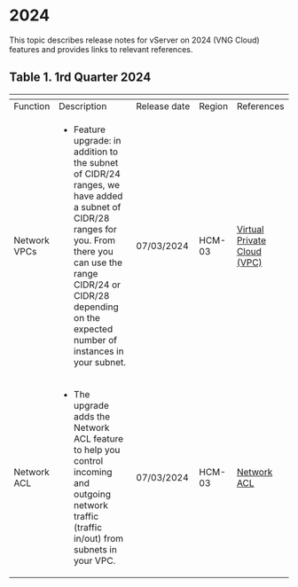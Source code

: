 # 2024

This topic describes release notes for vServer on 2024 (VNG Cloud) features and provides links to relevant references.

## Table 1. 1rd Quarter 2024 <a href="#id-2024-table1.1rdquarter2024" id="id-2024-table1.1rdquarter2024"></a>

<table data-header-hidden><thead><tr><th></th><th width="345"></th><th width="139"></th><th></th><th></th></tr></thead><tbody><tr><td>Function</td><td>Description</td><td>Release date</td><td>Region</td><td>References</td></tr><tr><td>Network VPCs</td><td><ul><li>Feature upgrade: in addition to the subnet of CIDR/24 ranges, we have added a subnet of CIDR/28 ranges for you. From there you can use the range CIDR/24 or CIDR/28 depending on the expected number of instances in your subnet.</li></ul></td><td>07/03/2024</td><td>HCM-03</td><td><a href="../vpc/virtual-private-cloud-vpc.md">Virtual Private Cloud (VPC)</a></td></tr><tr><td>Network ACL</td><td><ul><li>The upgrade adds the Network ACL feature to help you control incoming and outgoing network traffic (traffic in/out) from subnets in your VPC.</li></ul></td><td>07/03/2024</td><td>HCM-03</td><td><a href="../vpc/bandwidth/network-acl.md">Network ACL</a></td></tr></tbody></table>
